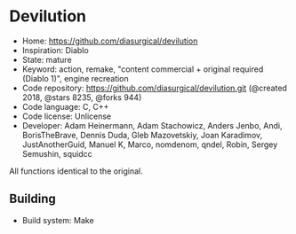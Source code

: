 # Devilution

- Home: https://github.com/diasurgical/devilution
- Inspiration: Diablo
- State: mature
- Keyword: action, remake, "content commercial + original required (Diablo 1)", engine recreation
- Code repository: https://github.com/diasurgical/devilution.git (@created 2018, @stars 8235, @forks 944)
- Code language: C, C++
- Code license: Unlicense
- Developer: Adam Heinermann, Adam Stachowicz, Anders Jenbo, Andi, BorisTheBrave, Dennis Duda, Gleb Mazovetskiy, Joan Karadimov, JustAnotherGuid, Manuel K, Marco, nomdenom, qndel, Robin, Sergey Semushin, squidcc

All functions identical to the original.

## Building

- Build system: Make

